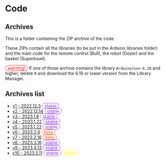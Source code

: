 # Code
## Archives

This is a folder containing the ZIP archive of the code.

These ZIPs contain all the libraries (to be put in the Arduino libraries folder) and the main code for the remote control (Bull), the robot (Dozer) and the basket (Superbowl).

<span id="warning"></span> If one of those archive contains the library `ArduinoJson-6.20` and higher, delete it and download the 6.19 or lower version from the Library Manager.

## Archives list
* [v1 - 2022.12.3](./v1) <span id="stable"></span>
* [v2 - 2022.12.14](./v2) <span id="stable"></span>
* [v3 - 2023.1.6](./v3) <span id="stable"></span>
* [v4 - 2023.1.22](./v4) <span id="stable"></span>
* [v5 - 2023.1.22](./v5) <span id="stable"></span>
* [v6 - 2023.2.6](./v6) <span id="beta"></span>
* [v7 - 2023.2.16](./v7) <span id="beta"></span>
* [v8 - 2023.3.16](./v8) <span id="stable">
* [v9 - 2023.4.13](./v9) <span id="stable">
* [v10 - 2023.5.11](./v10) <span id="stable"></span> <span id="latest"></span>

<style>
    #warning::after
    {
        content: "warning!";
        padding: 0 0.5em;
        color: red;
        border: 1px solid red;
        border-radius: 20px;
    }
    #latest::after
    {
        content: "latest";
        padding: 0 0.5em;
        color: yellow;
        border: 1px solid yellow;
        border-radius: 20px;
    }
    #beta::after
    {
        content: "beta";
        padding: 0 0.5em;
        color: orangered;
        border: 1px solid orangered;
        border-radius: 20px;
    }
    #stable::after
    {
        content: "stable";
        padding: 0 0.5em;
        color: blueviolet;
        border: 1px solid blueviolet;
        border-radius: 20px;
    }
</style>